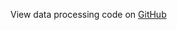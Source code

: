 View data processing code on [GitHub](https://github.com/vitessce/vitessce-python/tree/main/demos/meta-2022-azimuth)

